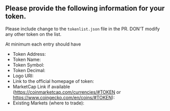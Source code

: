 ## **Please provide the following information for your token.**

Please include change to the `tokenlist.json` file in the PR.
DON'T modify any other token on the list.

At minimum each entry should have

- Token Address:
- Token Name:
- Token Symbol:
- Token Decimal:
- Logo URI: 
- Link to the official homepage of token:
- MarketCap Link if available (https://coinmarketcap.com/currencies/#TOKEN or https://www.coingecko.com/en/coins/#TOKEN):
- Existing Markets (where to trade): 
